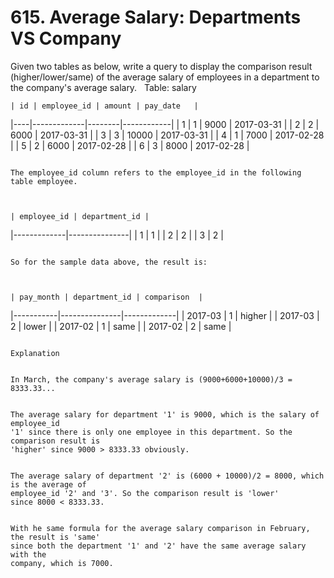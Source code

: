 # 615. Average Salary: Departments VS Company

Given two tables as below, write a query to display the comparison result (higher/lower/same) of
    the average salary of employees in a department to the company's average salary.
     
    Table: salary

    | id | employee_id | amount | pay_date   |
|----|-------------|--------|------------|
| 1  | 1           | 9000   | 2017-03-31 |
| 2  | 2           | 6000   | 2017-03-31 |
| 3  | 3           | 10000  | 2017-03-31 |
| 4  | 1           | 7000   | 2017-02-28 |
| 5  | 2           | 6000   | 2017-02-28 |
| 6  | 3           | 8000   | 2017-02-28 |

     
    The employee_id column refers to the employee_id in the following table employee.

     

    | employee_id | department_id |
|-------------|---------------|
| 1           | 1             |
| 2           | 2             |
| 3           | 2             |

     
    So for the sample data above, the result is:

     

    | pay_month | department_id | comparison  |
|-----------|---------------|-------------|
| 2017-03   | 1             | higher      |
| 2017-03   | 2             | lower       |
| 2017-02   | 1             | same        |
| 2017-02   | 2             | same        |

     
    Explanation

     
    In March, the company's average salary is (9000+6000+10000)/3 = 8333.33...

     
    The average salary for department '1' is 9000, which is the salary of employee_id
    '1' since there is only one employee in this department. So the comparison result is
    'higher' since 9000 > 8333.33 obviously.

     
    The average salary of department '2' is (6000 + 10000)/2 = 8000, which is the average of
    employee_id '2' and '3'. So the comparison result is 'lower'
    since 8000 < 8333.33.

     
    With he same formula for the average salary comparison in February, the result is 'same'
    since both the department '1' and '2' have the same average salary with the
    company, which is 7000.